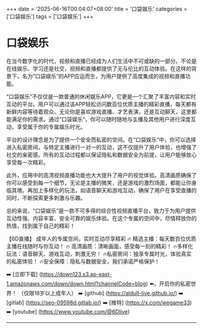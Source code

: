 +++
date = '2025-06-16T00:04:07+08:00'
title = '口袋娱乐'
categories = ['口袋娱乐']
tags = ['口袋娱乐']
+++

# 口袋娱乐

在当今数字化的时代，视频和直播已经成为人们生活中不可或缺的一部分。不论是在线娱乐、学习还是社交，视频和直播都提供了无与伦比的互动体验。在这样的背景下，名为“口袋娱乐”的APP应运而生，为用户提供了高度集成的视频和直播功能。

“口袋娱乐”不仅仅是一款普通的休闲娱乐APP，它更是一个汇聚了丰富内容和实时互动的平台。用户可以通过该APP轻松访问数百位优质主播的精彩直播，每天都有新鲜内容等待着观众。无论你是喜欢游戏直播、才艺表演，还是互动聊天，这里都能满足你的需求。通过“口袋娱乐”，你可以随时随地与主播及其他用户进行深度互动，享受属于你的专属娱乐时光。

平台的设计理念是为了提供一个安全而私密的空间。在“口袋娱乐”中，你可以选择进入私密房间，与特定主播进行一对一的互动，这不仅提升了用户体验，也增强了社交的亲密感。所有的互动过程都以保证隐私和数据安全为前提，让用户能够放心享受每一次精彩。

此外，应用中的高清视频直播功能也大大提升了用户的视觉体验。高清画质确保了你可以感受到每一个细节，无论是主播的微笑，还是游戏的激烈场面，都能让你身临其境。再加上多样化的玩法，如语音聊天和游戏互动，确保了用户在享受直播的同时，不断探索更多刺激与乐趣。

总的来说，“口袋娱乐”是一款不可多得的综合性视频直播平台，致力于为用户提供互动性强、内容丰富、安全可靠的娱乐体验。在这个专属的空间中，尽情释放你的热情，找到属于自己的精彩！

【6D直播】
成年人的专属空间，实时互动尽享精彩
🔥 精选主播：每天数百位优质主播在线随时与你互动！
🔥 高清画质：清晰画面，感受每一刻的精彩！
🔥多样化玩法：语音聊天、游戏互动，刺激无穷！
🔥私密房间：独享专属时光，体验真实的私密体验！
🔥安全保障：隐私与数据安全，我们承诺严格保护！

➡️ [立即下载] (https://down123.s3.ap-east-1.amazonaws.com/down/down.html?channelCode=blog) ⬅️，开启你的私密世界！
（仅限18岁以上成年人）
➡️ [github] (https://aldult-live.github.io/)
➡️ [gitlab] (https://seo-09598d.gitlab.io/)
➡️ [推特] (https://x.com/wegame33)
➡️ [youtube] (https://www.youtube.com/@6Dlive)

---
